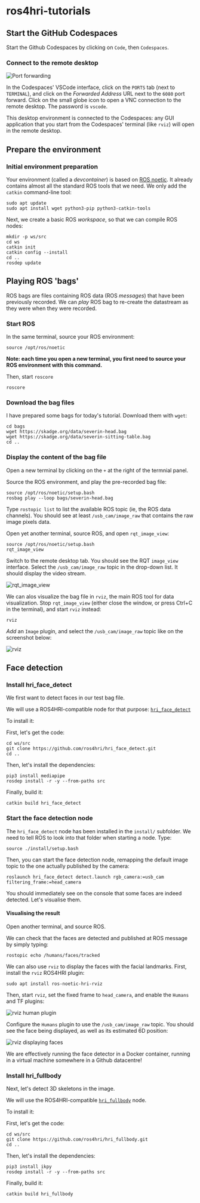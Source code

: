 # ros4hri-tutorials

## Start the GitHub Codespaces

Start the Github Codespaces by clicking on `Code`, then `Codespaces`.

### Connect to the remote desktop

![Port forwarding](images/vscode-ports.png)

In the Codespaces' VSCode interface, click on the `PORTS` tab (next to
`TERMINAL`), and click on the *Forwarded Address* URL next to the `6080` port forward. Click on the
small globe icon to open a VNC connection to the remote desktop. The password is
`vscode`.

This desktop environment is connected to the Codespaces: any GUI application
that you start from the Codespaces' terminal (like `rviz`) will open in the remote desktop.


## Prepare the environment

### Initial environment preparation

Your environment (called a *devcontainer*) is based on [ROS
noetic](http://wiki.ros.org/noetic). It already contains almost all the standard
ROS tools that we need. We only add the `catkin` command-line tool:

```
sudo apt update
sudo apt install wget python3-pip python3-catkin-tools
```

Next, we create a basic ROS *workspace*, so that we can compile ROS nodes:

```
mkdir -p ws/src
cd ws
catkin init
catkin config --install
cd ..
rosdep update
```

## Playing ROS 'bags'

ROS bags are files containing ROS data (ROS *messages*) that have been
previously recorded. We can *play* ROS bag to re-create the datastream as they
were when they were recorded.

### Start ROS

In the same terminal, source your ROS environment:

```
source /opt/ros/noetic
```

**Note: each time you open a new terminal, you first need to source your ROS
environment with this command.**

Then, start `roscore`

```
roscore
```

### Download the bag files

I have prepared some bags for today's tutorial. Download them with `wget`:

```
cd bags
wget https://skadge.org/data/severin-head.bag
wget https://skadge.org/data/severin-sitting-table.bag
cd ..
```

### Display the content of the bag file

Open a new terminal by clicking on the `+` at the right of the termnial panel.

Source the ROS environment, and play the pre-recorded bag file:

```
source /opt/ros/noetic/setup.bash
rosbag play --loop bags/severin-head.bag
```

Type `rostopic list` to list the available ROS topic (ie, the ROS data
channels). You should see at least `/usb_cam/image_raw` that contains the raw
image pixels data.

Open yet another terminal, source ROS, and open `rqt_image_view`:

```
source /opt/ros/noetic/setup.bash
rqt_image_view
```

Switch to the remote desktop tab. You should see the RQT `image_view`
interface. Select the `/usb_cam/image_raw` topic in the drop-down list. It
should display the video stream.

![rqt_image_view](images/rqt_image_view.png)

We can alos visualize the bag file in `rviz`, the main ROS tool for data
visualization. Stop `rqt_image_view` (either close the window, or press Ctrl+C
in the terminal), and start `rviz` instead:

```
rviz
```

*Add* an `Image` plugin, and select the `/usb_cam/image_raw` topic like on the
screenshot below:

![rviz](images/rviz.png)


## Face detection

### Install hri_face_detect

We first want to detect faces in our test bag file.

We will use a ROS4HRI-compatible node for that purpose: [`hri_face_detect`](https://github.com/ros4hri/hri_face_detect/)

To install it:

First, let's get the code:

```
cd ws/src
git clone https://github.com/ros4hri/hri_face_detect.git
cd ..
```

Then, let's install the dependencies:

```
pip3 install mediapipe
rosdep install -r -y --from-paths src
```

Finally, build it:

```
catkin build hri_face_detect
```

### Start the face detection node

The `hri_face_detect` node has been installed in the `install/` subfolder. We
need to tell ROS to look into that folder when starting a node. Type:

```
source ./install/setup.bash
```

Then, you can start the face detection node, remapping the default image topic
to the one actually published by the camera:

```
roslaunch hri_face_detect detect.launch rgb_camera:=usb_cam filtering_frame:=head_camera
```

You should immediately see on the console that some faces are indeed detected.
Let's visualise them.


#### Visualising the result

Open another terminal, and source ROS.

We can check that the faces are detected and published at ROS message by simply typing:

```
rostopic echo /humans/faces/tracked
```

We can also use `rviz` to display the faces with the facial landmarks. First,
install the `rviz` ROS4HRI plugin:

```
sudo apt install ros-noetic-hri-rviz
```

Then, start `rviz`, set the fixed frame to `head_camera`, and enable the `Humans` and TF plugins:

![rviz human plugin](images/rviz-humans-plugin.png)

Configure the `Humans` plugin to use the `/usb_cam/image_raw` topic. You should see the
face being displayed, as well as its estimated 6D position:

![rviz displaying faces](images/rviz-faces.png)

We are effectively running the face detector in a Docker container, running in a virtual machine somewhere in a Github datacentre!

### Install hri_fullbody

Next, let's detect 3D skeletons in the image.

We will use the ROS4HRI-compatible [`hri_fullbody`](https://github.com/ros4hri/hri_fullbody/) node.

To install it:

First, let's get the code:

```
cd ws/src
git clone https://github.com/ros4hri/hri_fullbody.git
cd ..
```

Then, let's install the dependencies:

```
pip3 install ikpy
rosdep install -r -y --from-paths src
```

Finally, build it:

```
catkin build hri_fullbody
```

